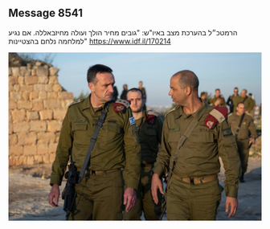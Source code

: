 ## Message 8541

הרמטכ״ל בהערכת מצב באיו"ש:
"גובים מחיר הולך ועולה מחיזבאללה. אם נגיע למלחמה נלחם בהצטיינות"
https://www.idf.il/170214

![Photo](./8541/8541_photo.jpg)
